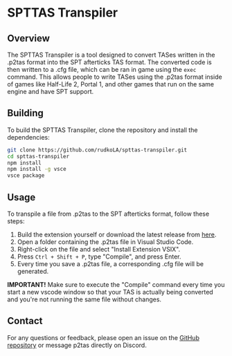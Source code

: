 # SPTTAS Transpiler

## Overview
The SPTTAS Transpiler is a tool designed to convert TASes written in the .p2tas format into the SPT afterticks TAS format. The converted code is then written to a .cfg file, which can be ran in game using the `exec` command. This allows people to write TASes using the .p2tas format inside of games like Half-Life 2, Portal 1, and other games that run on the same engine and have SPT support.

## Building
To build the SPTTAS Transpiler, clone the repository and install the dependencies:
```bash
git clone https://github.com/rudkoLA/spttas-transpiler.git
cd spttas-transpiler
npm install
npm install -g vsce
vsce package
```

## Usage
To transpile a file from .p2tas to the SPT afterticks format, follow these steps:

1. Build the extension yourself or download the latest release from [here](https://github.com/rudkoLA/spttas-transpiler/releases).
2. Open a folder containing the .p2tas file in Visual Studio Code.
3. Right-click on the file and select "Install Extension VSIX".
4. Press `Ctrl + Shift + P`, type "Compile", and press Enter.
5. Every time you save a .p2tas file, a corresponding .cfg file will be generated.

**IMPORTANT!** Make sure to execute the "Compile" command every time you start a new vscode window so that your TAS is actually being converted and you're not running the same file without changes.

## Contact
For any questions or feedback, please open an issue on the [GitHub repository](https://github.com/rudkoLA/spttas-transpiler) or message p2tas directly on Discord.
